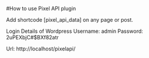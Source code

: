 #How to use Pixel API plugin

Add shortcode [pixel_api_data] on any page or post.

Login Details of Wordpress
Username: admin
Password: 2uPEXbjC#$BXf82atr

Url: http://localhost/pixelapi/
